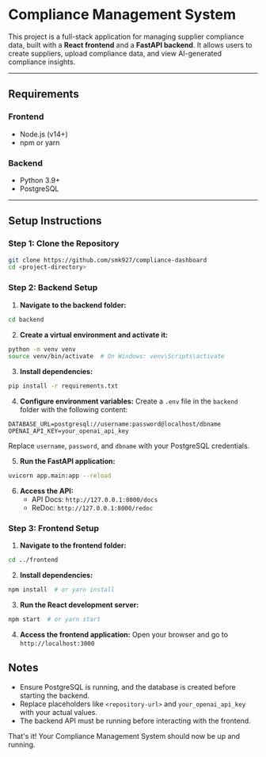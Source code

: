 # Compliance Management System

This project is a full-stack application for managing supplier compliance data, built with a **React frontend** and a **FastAPI backend**. It allows users to create suppliers, upload compliance data, and view AI-generated compliance insights.

---

## Requirements

### Frontend
- Node.js (v14+)
- npm or yarn

### Backend
- Python 3.9+
- PostgreSQL

---

## Setup Instructions

### Step 1: Clone the Repository
```bash
git clone https://github.com/smk927/compliance-dashboard
cd <project-directory>
```

### Step 2: Backend Setup

1. **Navigate to the backend folder:**
```bash
cd backend
```

2. **Create a virtual environment and activate it:**
```bash
python -m venv venv
source venv/bin/activate  # On Windows: venv\Scripts\activate
```

3. **Install dependencies:**
```bash
pip install -r requirements.txt
```

4. **Configure environment variables:**
Create a `.env` file in the `backend` folder with the following content:
```env
DATABASE_URL=postgresql://username:password@localhost/dbname
OPENAI_API_KEY=your_openai_api_key
```
Replace `username`, `password`, and `dbname` with your PostgreSQL credentials.

5. **Run the FastAPI application:**
```bash
uvicorn app.main:app --reload
```

6. **Access the API:**
   * API Docs: `http://127.0.0.1:8000/docs`
   * ReDoc: `http://127.0.0.1:8000/redoc`

### Step 3: Frontend Setup

1. **Navigate to the frontend folder:**
```bash
cd ../frontend
```

2. **Install dependencies:**
```bash
npm install  # or yarn install
```

3. **Run the React development server:**
```bash
npm start  # or yarn start
```

4. **Access the frontend application:**
Open your browser and go to `http://localhost:3000`

## Notes
* Ensure PostgreSQL is running, and the database is created before starting the backend.
* Replace placeholders like `<repository-url>` and `your_openai_api_key` with your actual values.
* The backend API must be running before interacting with the frontend.

That's it! Your Compliance Management System should now be up and running.